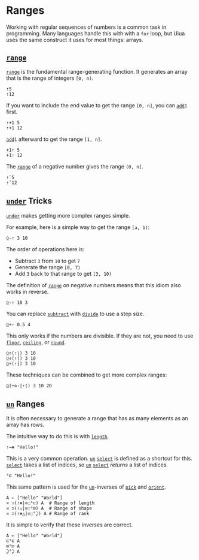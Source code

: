 # Ranges

Working with regular sequences of numbers is a common task in programming. Many languages handle this with with a `for` loop, but Uiua uses the same construct it uses for most things: arrays.

## [`range`]()

[`range`]() is the fundamental range-generating function. It generates an array that is the range of integers `[0, n)`.

```uiua
⇡5
⇡12
```

If you want to include the end value to get the range `[0, n]`, you can [`add`]()`1` first.

```uiua
⇡+1 5
⇡+1 12
```

[`add`]()`1` afterward to get the range `[1, n]`.

```uiua
+1⇡ 5
+1⇡ 12
```

The [`range`]() of a negative number gives the range `(0, n]`.
```uiua
⇡¯5
⇡¯12
```

## [`under`]() Tricks

[`under`]() makes getting more complex ranges simple.

For example, here is a simple way to get the range `[a, b)`:

```uiua
⍜-⇡ 3 10
```
The order of operations here is:
- Subtract `3` from `10` to get `7`
- Generate the range `[0, 7)`
- Add `3` back to that range to get `[3, 10)`

The definition of [`range`]() on negative numbers means that this idiom also works in reverse.

```uiua
⍜-⇡ 10 3
```

You can replace [`subtract`]() with [`divide`]() to use a step size.

```uiua
⍜÷⇡ 0.5 4
```

This only works if the numbers are divisible. If they are not, you need to use [`floor`](), [`ceiling`](), or [`round`]().

```uiua
⍜÷(⇡⌊) 3 10
⍜÷(⇡⌈) 3 10
⍜÷(⇡⁅) 3 10
```

These techniques can be combined to get more complex ranges:

```uiua
⍜(÷⊙-|⇡⌈) 3 10 20
```

## [`un`]() Ranges

It is often necessary to generate a range that has as many elements as an array has rows.

The intuitive way to do this is with [`length`]().

```uiua
⇡⊸⧻ "Hello!"
```

This is a very common operation. [`un`]() [`select`]() is defined as a shortcut for this.
[`select`]() takes a list of indices, so [`un`]() [`select`]() *returns* a list of indices.

```uiua
°⊏ "Hello!"
```

This same pattern is used for the [`un`]()-inverses of [`pick`]() and [`orient`]().

```uiua
A ← ["Hello" "World"]
≍ ⊃(⇡⧻|⊙◌°⊏) A  # Range of length
≍ ⊃(⇡△|⊙◌°⊡) A  # Range of shape
≍ ⊃(⇡⧻△|⊙◌°⤸) A # Range of rank
```

It is simple to verify that these inverses are correct.

```uiua
A ← ["Hello" "World"]
⊏°⊏ A
⊡°⊡ A
⤸°⤸ A
```
